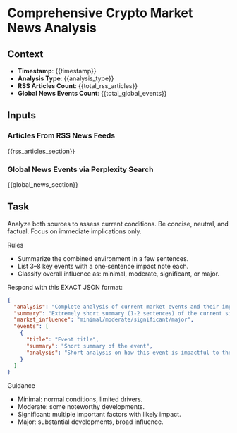 # Comprehensive Crypto Market News Analysis

## Context

- **Timestamp**: {{timestamp}}
- **Analysis Type**: {{analysis_type}}
- **RSS Articles Count**: {{total_rss_articles}}
- **Global News Events Count**: {{total_global_events}}

## Inputs

### Articles From RSS News Feeds

{{rss_articles_section}}

### Global News Events via Perplexity Search

{{global_news_section}}

## Task

Analyze both sources to assess current conditions. Be concise, neutral, and factual. Focus on immediate implications only.

Rules

- Summarize the combined environment in a few sentences.
- List 3–8 key events with a one‑sentence impact note each.
- Classify overall influence as: minimal, moderate, significant, or major.

Respond with this EXACT JSON format:

```json
{
  "analysis": "Complete analysis of current market events and their implications for crypto (balanced, neutral).",
  "summary": "Extremely short summary (1-2 sentences) of the current situation",
  "market_influence": "minimal/moderate/significant/major",
  "events": [
    {
      "title": "Event title",
      "summary": "Short summary of the event",
      "analysis": "Short analysis on how this event is impactful to the crypto markets"
    }
  ]
}
```

Guidance

- Minimal: normal conditions, limited drivers.
- Moderate: some noteworthy developments.
- Significant: multiple important factors with likely impact.
- Major: substantial developments, broad influence.
